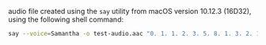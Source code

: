 audio file created using the `say` utility from macOS version 10.12.3 (16D32),
using the following shell command:

```sh
say --voice=Samantha -o test-audio.aac "0. 1. 1. 2. 3. 5. 8. 1. 3. 2. 1. 3. 4. 5. 5. 8. 9. 1. 4. 4."
```
